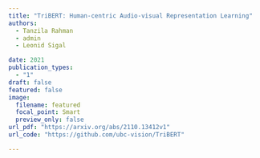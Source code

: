 ```yaml
---
title: "TriBERT: Human-centric Audio-visual Representation Learning"
authors:
  - Tanzila Rahman
  - admin
  - Leonid Sigal

date: 2021
publication_types:
  - "1"
draft: false
featured: false
image:
  filename: featured
  focal_point: Smart
  preview_only: false
url_pdf: "https://arxiv.org/abs/2110.13412v1"
url_code: "https://github.com/ubc-vision/TriBERT"

---
```

